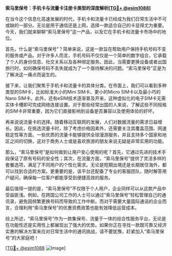 **索马里保号：手机卡与流量卡注册卡类型的深度解析[[TG💪+ @esim1088](https://t.me/s/esim1088)]**

在当今这个信息化高速发展的时代，手机卡和流量卡已经成为我们日常生活中不可或缺的一部分。无论是用于通信还是上网，选择一款适合自己的卡显得尤为重要。今天，我们就来聊聊“索马里保号”这一产品，以及它在手机卡和流量卡市场中的地位。

首先，什么是“索马里保号”？简单来说，这是一款旨在帮助用户保持手机号码不变的服务或产品。对于许多人而言，手机号码不仅仅是一个简单的数字组合，它承载了个人的身份信息、社交关系以及各种绑定服务。因此，当需要更换设备或者出国旅行时，如何确保号码不丢失就成为了一个亟待解决的问题。“索马里保号”正是为了解决这一痛点而诞生的。

接下来，让我们聚焦于手机卡和流量卡的具体分类。在市面上，我们可以看到多种类型的SIM卡，比如标准大小的Mini SIM卡、更小的Micro SIM卡以及最小巧的Nano SIM卡。此外，还有eSIM技术逐渐普及开来，这种虚拟化的电子SIM卡无需实体卡槽即可完成网络连接设置。对于那些经常出国的人来说，了解这些不同规格的SIM卡非常重要，因为它们直接影响到设备是否兼容以及使用体验的好坏。

再来说说流量卡的选择。随着移动互联网的发展，人们对数据流量的需求日益增长。因此，在挑选流量卡时，除了考虑价格因素外，还需要关注其覆盖范围、网速稳定性等方面。一些优质的流量卡能够提供全球漫游服务，并且支持多个国家和地区之间的切换，这对于商务人士或是喜欢旅游的朋友来说无疑是非常实用的功能。

那么，“索马里保号”是如何做到让用户安心使用的呢？首先，它通过先进的技术手段保证了原有号码的安全性；其次，在流量方面，“索马里保号”提供了灵活多样的套餐选项，满足了不同用户的个性化需求。无论是短期出境还是长期居住海外，都可以找到合适的方案。更重要的是，该平台还配备了专业的客服团队，随时解答用户疑问，确保每一位客户都能享受到便捷高效的服务。

最后值得一提的是，“索马里保号”不仅限于个人用户，企业同样可以从这款产品中受益匪浅。例如，在跨国公司工作的人士可以通过“索马里保号”轻松管理自己的通讯录，避免因频繁更换号码而导致的工作中断。而对于需要大量国际通话的企业而言，合理利用“索马里保号”的优惠资费政策也能有效降低运营成本。

综上所述，“索马里保号”作为一款集保号、流量于一体的综合性服务平台，无论是在功能性还是实用性上都展现出了强大的优势。如果你正在寻找一款既可靠又经济实惠的解决方案来应对日常生活中的通讯挑战，请不要犹豫，赶紧加入“索马里保号”的大家庭吧！

[[TG💪+ @esim1088](https://t.me/s/esim1088) ![Image](https://i.postimg.cc/4NQfJmqS/Snipaste-2025-05-13-00-14-12.png)]